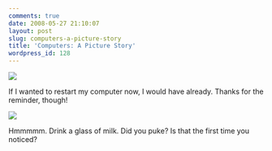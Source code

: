 ```yaml
---
comments: true
date: 2008-05-27 21:10:07
layout: post
slug: computers-a-picture-story
title: 'Computers: A Picture Story'
wordpress_id: 128
---
```




[![](http://sasheldon.files.wordpress.com/2008/05/aah21.png?w=300)](http://sasheldon.files.wordpress.com/2008/05/aah21.png?w=300)

If I wanted to restart my computer now, I would have already. Thanks for the reminder, though!

[![](http://sasheldon.files.wordpress.com/2008/05/1307_11241_1210621969.jpg?w=300)](http://sasheldon.files.wordpress.com/2008/05/1307_11241_1210621969.jpg?w=300)

Hmmmmm. Drink a glass of milk. Did you puke? Is that the first time you noticed?


